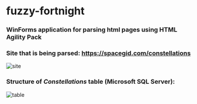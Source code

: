 # fuzzy-fortnight
### WinForms application for parsing html pages using HTML Agility Pack

### Site that is being parsed: https://spacegid.com/constellations
![site](https://user-images.githubusercontent.com/75331348/159795702-1934603e-ce7a-4158-b07f-d6024d0bb426.png)


### Structure of *Constellations* table (Microsoft SQL Server): 
![table](https://user-images.githubusercontent.com/75331348/159795436-e80fa52d-5833-4fad-bbe8-31bb79f38c06.png)
